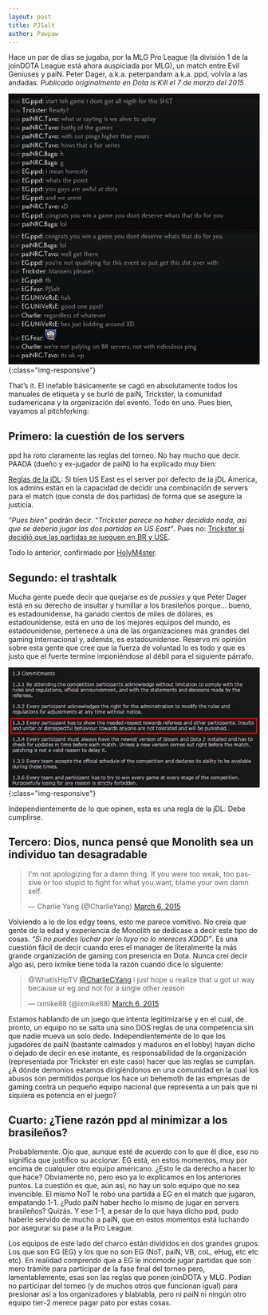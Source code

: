 ```yaml
---
layout: post
title: PJSalt
author: Pawpaw
---
```


Hace un par de días se jugaba, por la MLG Pro League (la división 1 de la joinDOTA League está ahora auspiciada por MLG), un match entre Evil Geniuses y paiN. Peter Dager, a.k.a. peterpandam a.k.a. ppd, volvía a las andadas. *Publicado originalmente en Dota is Kill el 7 de marzo del 2015*

![PPD vs paiN](/images/posts/pjsalt1.jpg){:class="img-responsive"}

That’s it. El inefable básicamente se cagó en absolutamente todos los manuales de etiqueta y se burló de paiN, Trickster, la comunidad sudamericana y la organización del evento. Todo en uno. Pues bien, vayamos al pitchforking:

## Primero: la cuestión de los servers

ppd ha roto claramente las reglas del torneo. No hay mucho que decir. PAADA (dueño y ex-jugador de paiN) lo ha explicado muy bien:

[Reglas de la jDL](http://i.imgur.com/nW9Ojg8.png): Si bien US East es el server por defecto de la jDL America, los admins están en la capacidad de decidir una combinación de servers para el match (que consta de dos partidas) de forma que se asegure la justicia.

_“Pues bien”_ podrán decir. _“Trickster parece no haber decidido nada, así que se debería jugar las dos partidas en US East”_. Pues no: [Trickster sí decidió que las partidas se jueguen en BR y USE](http://i.imgur.com/B0tOohF.jpg).

Todo lo anterior, confirmado por [HolyM4ster](http://i.imgur.com/znvoJUv.jpg).

## Segundo: el trashtalk

Mucha gente puede decir que quejarse es de _pussies_ y que Peter Dager está en su derecho de insultar y humillar a los brasileños porque… bueno, es estadounidense, ha ganado cientos de miles de dólares, es estadounidense, está en uno de los mejores equipos del mundo, es estadounidense, pertenece a una de las organizaciones más grandes del gaming internacional y, además, es estadounidense. Reservo mi opinión sobre esta gente que cree que la fuerza de voluntad lo es todo y que es justo que el fuerte termine imponiéndose al débil para el siguiente párrafo.

![Reglas jDL](/images/posts/pjsalt2.jpg){:class="img-responsive"}

Independientemente de lo que opinen, esta es una regla de la jDL. Debe cumplirse.

## Tercero: Dios, nunca pensé que Monolith sea un individuo tan desagradable

<blockquote class="twitter-tweet tw-align-center"><p lang="en" dir="ltr">I&#39;m not apologizing for a damn thing. If you were too weak, too passive or too stupid to fight for what you want, blame your own damn self.</p>&mdash; Charlie Yang (@CharlieYang) <a href="https://twitter.com/CharlieYang/status/573718143283015681?ref_src=twsrc%5Etfw">March 6, 2015</a></blockquote> <script async src="https://platform.twitter.com/widgets.js" charset="utf-8"></script>

Volviendo a lo de los edgy teens, esto me parece vomitivo. No creía que gente de la edad y experiencia de Monolith se dedicase a decir este tipo de cosas. _“Si no puedes luchar por lo tuyo no lo mereces XDDD”_. Es una cuestión fácil de decir cuando eres el manager de literalmente la más grande organización de gaming con presencia en Dota. Nunca creí decir algo así, pero ixmike tiene toda la razón cuando dice lo siguiente:

<blockquote class="twitter-tweet tw-align-center"><p lang="en" dir="ltr">@WhatIsHipTV <a href="https://twitter.com/CharlieCYang?ref_src=twsrc%5Etfw">@CharlieCYang</a> i just hope u realize that u got ur way because ur eg and not for a single other reason</p>&mdash; ixmike88 (@ixmike88) <a href="https://twitter.com/ixmike88/status/573720322320433152?ref_src=twsrc%5Etfw">March 6, 2015</a></blockquote> <script async src="https://platform.twitter.com/widgets.js" charset="utf-8"></script>

Estamos hablando de un juego que intenta legitimizarse y en el cual, de pronto, un equipo no se salta una sino DOS reglas de una competencia sin que nadie mueva un solo dedo. Independientemente de lo que los jugadores de paiN (bastante calmados y maduros en el lobby) hayan dicho o dejado de decir en ese instante, es responsabilidad de la organización (representada por Trickster en este caso) hacer que las reglas se cumplan. ¿A dónde demonios estamos dirigiéndonos en una comunidad en la cual los abusos son permitidos porque los hace un behemoth de las empresas de gaming contra un pequeño equipo nacional que representa a un país que ni siquiera es potencia en el juego?

## Cuarto: ¿Tiene razón ppd al minimizar a los brasileños?

Probablemente. Ojo que, aunque esté de acuerdo con lo que él dice, eso no significa que justifico su accionar. EG está, en estos momentos, muy por encima de cualquier otro equipo americano. ¿Esto le da derecho a hacer lo que hace? Obviamente no, pero eso ya lo explicamos en los anteriores puntos. La cuestión es que, aún así, no hay un solo equipo que no sea invencible. El mismo NoT le robó una partida a EG en el match que jugaron, empatando 1-1. ¿Pudo paiN haber hecho lo mismo de jugar en servers brasileños? Quizás. Y ese 1-1, a pesar de lo que haya dicho ppd, pudo haberle servido de mucho a paiN, que en estos momentos está luchando por asegurar su pase a la Pro League.

Los equipos de este lado del charco están divididos en dos grandes grupos: Los que son EG (EG) y los que no son EG (NoT, paiN, VB, coL, eHug, etc etc etc). En realidad comprendo que a EG le incomode jugar partidas que son mero trámite para participar de la fase final del torneo pero, lamentablemente, esas son las reglas que ponen joinDOTA y MLG. Podían no participar del torneo (y de muchos otros que funcionan igual) para presionar así a los organizadores y blablabla, pero ni paiN ni ningún otro equipo tier-2 merece pagar pato por estas cosas.